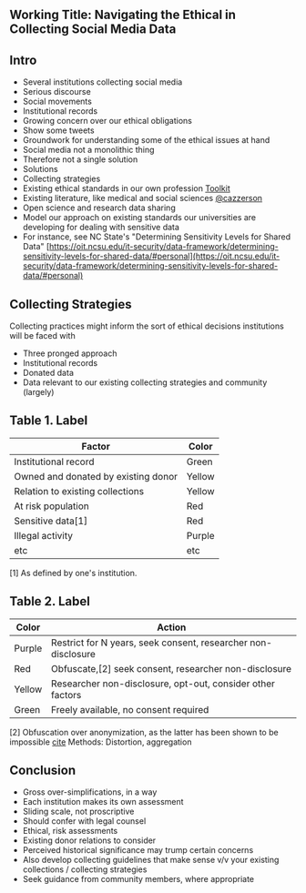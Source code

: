 ## Working Title: Navigating the Ethical in Collecting Social Media Data

## Intro
- Several institutions collecting social media
 - Serious discourse
 - Social movements
 - Institutional records
- Growing concern over our ethical obligations
 - Show some tweets
- Groundwork for understanding some of the ethical issues at hand
- Social media not a monolithic thing
 - Therefore not a single solution
- Solutions
 - Collecting strategies
 - Existing ethical standards in our own profession [Toolkit](URL)
 - Existing literature, like medical and social sciences [@cazzerson](@cazzerson)
 - Open science and research data sharing
 - Model our approach on existing standards our universities are developing for dealing with sensitive data
- For instance, see NC State's "Determining Sensitivity Levels for Shared Data" [https://oit.ncsu.edu/it-security/data-framework/determining-sensitivity-levels-for-shared-data/#personal](https://oit.ncsu.edu/it-security/data-framework/determining-sensitivity-levels-for-shared-data/#personal)

## Collecting Strategies
Collecting practices might inform the sort of ethical decisions institutions will be faced with
- Three pronged approach
 - Institutional records
 - Donated data
 - Data relevant to our existing collecting strategies and community (largely)

## Table 1. Label
| Factor | Color |
| --- | --- |
| Institutional record | Green |
| Owned and donated by existing donor | Yellow |
| Relation to existing collections | Yellow |
| At risk population | Red |
| Sensitive data[1] | Red |
| Illegal activity | Purple |
| etc | etc |
[1] As defined by one's institution.

## Table 2. Label

| Color | Action |
| --- | --- |
| Purple | Restrict for N years, seek consent, researcher non-disclosure |
| Red | Obfuscate,[2] seek consent, researcher non-disclosure |
| Yellow | Researcher non-disclosure, opt-out, consider other factors |
| Green | Freely available, no consent required |
[2] Obfuscation over anonymization, as the latter has been shown to be impossible [cite](URLs) Methods: Distortion, aggregation

## Conclusion
- Gross over-simplifications, in a way
- Each institution makes its own assessment
 - Sliding scale, not proscriptive
 - Should confer with legal counsel
 - Ethical, risk assessments
 - Existing donor relations to consider
 - Perceived historical significance may trump certain concerns
- Also develop collecting guidelines that make sense v/v your existing collections / collecting strategies
- Seek guidance from community members, where appropriate
